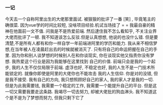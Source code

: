 ### 一记
今天去一个自称阿里出生的大佬那里面试. 被狠狠的批评了一番 [笑] , 毕竟笔主的确很菜. 因为vue学的时间比较短, 没啥项目经验.机试当场挂了 = =
我最自豪的精神在他面前一文不值. 问我是不是热爱前端. 然后逮住我不怎么看知乎, 不关注业界大佬而批评了一顿. 我不知道该怎么反驳.但是认真想想,
他说的也没什么错. 但是要清楚,不是所有人都有和你一样自学一年前端进阿里的学历和能力. 我从来不相信梦想,在当年被人在凌晨赶出去的时候就被消灭了.
只有将自己的命运把握在自己的手里. 因为你和别人谈梦想的时候别人在和你谈现实, 你在谈现实他又指责你没有梦想.  我热爱这个行业是因为我能够在这里找到
自己的价值. 前端只会是我的一个起步, 我的人生不仅仅局限于前端. 虚浮也好, 不稳定也好, 我的人生不是一门技术所能锁定的. 就像你即使是阿里的大佬你也不能攻击
我的人生信仰. 你是对的没错, 但是我不接受. 我有自己的方向, 我只想照顾好自己的家人, 我的家人才是我的一切. 但是为此我需要钱, 我需要一个稳定的工作, 
我需要一个能提升自己的平台. 但是这一切又需要我要走这条路. 我竭尽一切去努力, 却被大佬批的狗血淋头. 我不知道这个是不是为了梦想而努力, 但我只剩下它了


